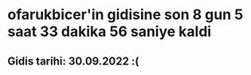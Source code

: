 # ofarukbicer'in gidisine son 8 gun 5 saat 33 dakika 56 saniye kaldi

## Gidis tarihi: 30.09.2022 :(